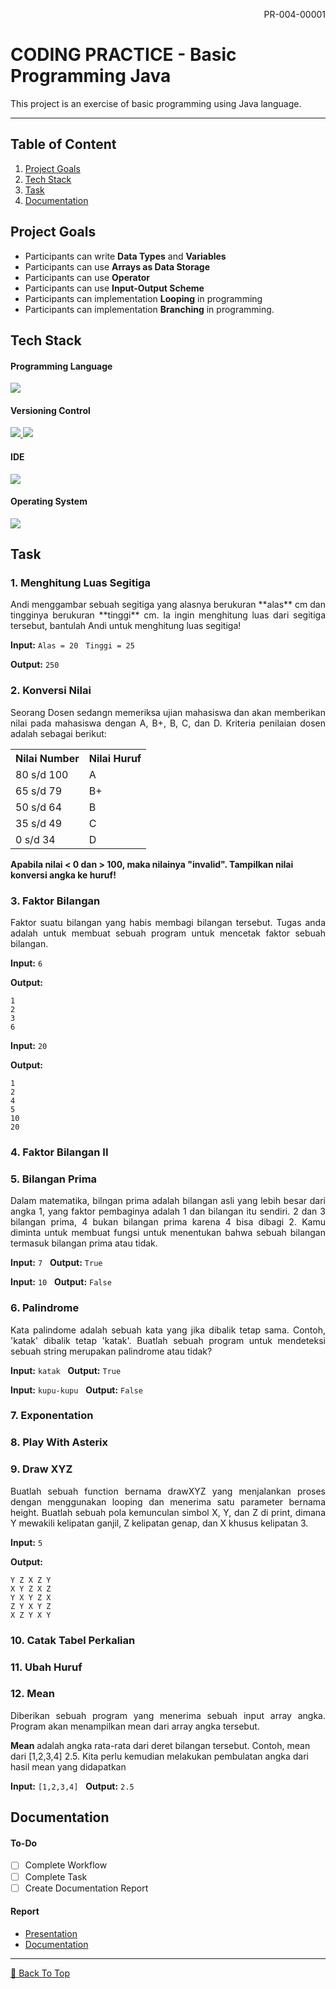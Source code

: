<kbd>
    <img align="center" width="auto" height="auto" style="border-radius: 10px" src=""/>
</kbd>

<p align="right">PR-004-00001</p>

# CODING PRACTICE - Basic Programming Java
This project is an exercise of basic programming using Java language.

---

## Table of Content
1. [Project Goals](#project-goals)
2. [Tech Stack](#tech-stack)
3. [Task](#task)
4. [Documentation](#documentation)

<!-- ## Project Instruction
 -->

## Project Goals
- Participants can write **Data Types** and **Variables**
- Participants can use **Arrays as Data Storage**
- Participants can use **Operator**
- Participants can use **Input-Output Scheme**
- Participants can implementation **Looping** in programming
- Participants can implementation **Branching** in programming.

## Tech Stack
#### Programming Language
<!--[Java]-->
<p align="justify">
  <a href="https://www.java.com/">
    <img src="https://img.shields.io/badge/-Java-272727?style=flat-square&logo=java&logoColor="/>
  </a>
</p>    

#### Versioning Control
<!--[Git]-->
<p align="justify">    
  <a href="https://git-scm.com/">
    <img src="https://img.shields.io/badge/-Git-272727?style=flat-square&logo=git&logoColor="/>
  </a>
<!--[GitHub]-->
  <a href="https://github.com/">
    <img src="https://img.shields.io/badge/-GitHub-272727?style=flat-square&logo=github&logoColor="/>
  </a>    
</p>    

#### IDE
<!--[IntelliJ IDEA]-->
<p align="justify">      
  <a href="https://www.jetbrains.com/idea/">
    <img src="https://img.shields.io/badge/-IntelliJ%20IDEA-272727?style=flat-square&logo=intelliJ-idea&logoColor="/>
  </a>
<p/>

#### Operating System
<!--[Fedora]-->
<p align="justify">
  <a href="https://getfedora.org/">
    <img src="https://img.shields.io/badge/-Fedora%20Linux-272727?style=flat-square&logo=fedora&logoColor="/>
  </a>
</p>

<!-- ## Workflow
 -->

## Task
### 1. Menghitung Luas Segitiga
<p align="justify"> 
Andi menggambar sebuah segitiga yang alasnya berukuran **alas** cm dan tingginya berukuran **tinggi** cm. Ia ingin menghitung luas dari segitiga tersebut, bantulah Andi untuk menghitung luas segitiga!
</p>

**Input:**
``Alas = 20`` &nbsp; ``Tinggi = 25``

**Output:**
``250``

### 2. Konversi Nilai
<p align="justify"> 
Seorang Dosen sedangn memeriksa ujian mahasiswa dan akan memberikan nilai pada mahasiswa dengan A, B+, B, C, dan D. Kriteria penilaian dosen adalah sebagai berikut:
</p>
<table>
  <tr>
    <th>Nilai Number</th>
    <th>Nilai Huruf</th>
  </tr>
  <tr>
    <td>80 s/d 100</td>
    <td>A</td>
  </tr>
  <tr>
    <td>65 s/d 79</td>
    <td>B+</td>
  </tr>
  <tr>
    <td>50 s/d 64</td>
    <td>B</td>
  </tr>
  <tr>
    <td>35 s/d 49</td>
    <td>C</td>
  </tr>
  <tr>
    <td>0 s/d 34</td>
    <td>D</td>
  </tr>
</table>

**Apabila nilai < 0 dan > 100, maka nilainya "invalid". Tampilkan nilai konversi angka ke huruf!**

### 3. Faktor Bilangan
<p align="justify"> 
Faktor suatu bilangan yang habis membagi bilangan tersebut.
Tugas anda adalah untuk membuat sebuah program untuk mencetak faktor sebuah bilangan.
</p>

**Input:**
``6``

**Output:**
```
1
2
3
6
```

**Input:**
``20``

**Output:**
```
1
2
4
5
10
20
```

### 4. Faktor Bilangan II


### 5. Bilangan Prima
<p align="justify"> 
Dalam matematika, bilngan prima adalah bilangan asli yang lebih besar dari angka 1, yang faktor pembaginya adalah 1 dan bilangan itu sendiri. 2 dan 3 bilangan prima, 4 bukan bilangan prima karena 4 bisa dibagi 2. Kamu diminta untuk membuat fungsi untuk menentukan bahwa sebuah bilangan termasuk bilangan prima atau tidak.
</p>

**Input:**
``7``
&nbsp;
**Output:**
``True``

**Input:**
``10``
&nbsp;
**Output:**
``False``

### 6. Palindrome
<p align="justify"> 
Kata palindome adalah sebuah kata yang jika dibalik  tetap sama. Contoh, 'katak' dibalik tetap 'katak'. Buatlah sebuah program untuk mendeteksi sebuah string merupakan palindrome atau tidak?
</p>

**Input:**
``katak``
&nbsp;
**Output:**
``True``

**Input:**
``kupu-kupu``
&nbsp;
**Output:**
``False``

### 7. Exponentation
<p align="justify">

</p>

### 8. Play With Asterix
<p align="justify"> 

</p>

### 9. Draw XYZ
<p align="justify"> 
Buatlah sebuah function bernama drawXYZ yang menjalankan proses dengan menggunakan looping dan menerima satu parameter bernama height. Buatlah sebuah pola kemunculan simbol X, Y, dan Z di print, dimana Y mewakili kelipatan ganjil, Z kelipatan genap, dan X khusus kelipatan 3.
</p>

**Input:**
``5``

**Output:**
```
Y Z X Z Y
X Y Z X Z
Y X Y Z X
Z Y X Y Z
X Z Y X Y
```

### 10. Catak Tabel Perkalian
<p align="justify"> 

</p>

### 11. Ubah Huruf
<p align="justify"> 

</p>

### 12. Mean
<p align="justify"> 
Diberikan sebuah program yang menerima sebuah input array angka. Program akan menampilkan mean dari array angka tersebut.

**Mean** adalah angka rata-rata dari deret bilangan tersebut. Contoh, mean dari [1,2,3,4] 2.5. Kita perlu kemudian melakukan pembulatan angka dari hasil mean yang didapatkan
</p>

**Input:**
``[1,2,3,4]``
&nbsp;
**Output:**
``2.5``

## Documentation
#### To-Do
- [ ] Complete Workflow
- [ ] Complete Task
- [ ] Create Documentation Report

#### Report
- [Presentation]()
- [Documentation]()

---

[🔼 Back To Top](#coding-practice---basic-programming-java)